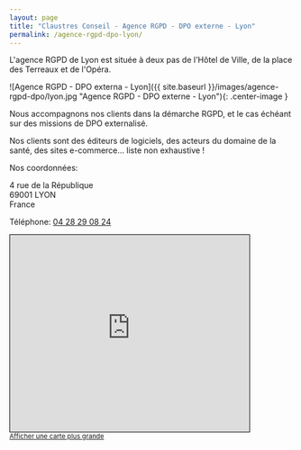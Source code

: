 ```yaml
---
layout: page
title: "Claustres Conseil - Agence RGPD - DPO externe - Lyon"
permalink: /agence-rgpd-dpo-lyon/
---
```

L'agence RGPD de Lyon est située à deux pas de l'Hôtel de Ville, de la place des Terreaux et de l'Opéra.

![Agence RGPD - DPO externa - Lyon]({{ site.baseurl }}/images/agence-rgpd-dpo/lyon.jpg "Agence RGPD - DPO externe - Lyon"){: .center-image }

Nous accompagnons nos clients dans la démarche RGPD, et le cas échéant sur des missions de DPO externalisé.

Nos clients sont des éditeurs de logiciels, des acteurs du domaine de la santé, des sites e-commerce... liste non exhaustive !

Nos coordonnées:

4 rue de la République<br>
69001 LYON<br>
France

<script type="text/javascript">
	document.write("<c>R-znvy: <n uers=\"znvygb:ylba@pynhfgerf.pbz\">ylba@pynhfgerf.pbz</n></c>".replace(/[a-zA-Z]/g,
	function(c){return String.fromCharCode((c<="Z"?90:122)>=(c=c.charCodeAt(0)+13)?c:c-26);}));
</script>

Téléphone: [04 28 29 08 24](tel:+33428290824)

<iframe width="425" height="350" frameborder="0" scrolling="no" marginheight="0" marginwidth="0" src="https://www.openstreetmap.org/export/embed.html?bbox=4.831656217575074%2C45.76385561851871%2C4.840089082717896%2C45.76982802617371&amp;layer=mapnik&amp;marker=45.7668411000224%2C4.83587250000005" style="border: 1px solid black"></iframe><br/><small><a href="https://www.openstreetmap.org/?mlat=45.76684&amp;mlon=4.83587#map=17/45.76684/4.83587">Afficher une carte plus grande</a></small>
